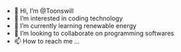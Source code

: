 - 👋 Hi, I’m @Toonswill
- 👀 I’m interested in coding technology 
- 🌱 I’m currently learning renewable energy 
- 💞️ I’m looking to collaborate on programming softwares
- 📫 How to reach me ...

<!---
Toonswill/Toonswill is a ✨ special ✨ repository because its `README.md` (this file) appears on your GitHub profile.
You can click the Preview link to take a look at your changes.
--->

